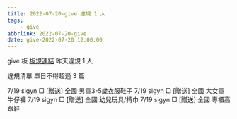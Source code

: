 ```yaml
---
title: 2022-07-20-give 違規 1 人
tags:
    - give
abbrlink: 2022-07-20-give
date: give-2022-07-20 12:00:00
---
```

give 板 [板規連結](https://www.ptt.cc/bbs/give/M.1612495900.A.C32.html)
昨天違規 1 人
<!-- more -->

違規清單
單日不得超過 3 篇

7/19 sigyn □ [贈送] 全國 男童3-5歲衣服鞋子
7/19 sigyn □ [贈送] 全國 大女童牛仔褲
7/19 sigyn □ [贈送] 全國 幼兒玩具/揹巾
7/19 sigyn □ [贈送] 全國 專櫃高跟鞋